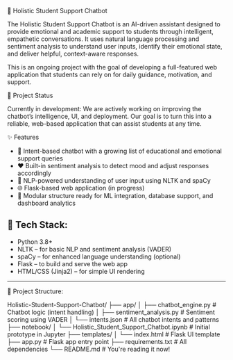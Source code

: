 🤖 Holistic Student Support Chatbot

The Holistic Student Support Chatbot is an AI-driven assistant designed to provide emotional and academic support to students through intelligent, empathetic conversations. It uses natural language processing and sentiment analysis to understand user inputs, identify their emotional state, and deliver helpful, context-aware responses.

This is an ongoing project with the goal of developing a full-featured web application that students can rely on for daily guidance, motivation, and support.


🚧 Project Status

Currently in development:
We are actively working on improving the chatbot’s intelligence, UI, and deployment. Our goal is to turn this into a reliable, web-based application that can assist students at any time.


✨ Features

- 💬 Intent-based chatbot with a growing list of educational and emotional support queries
- ❤️ Built-in sentiment analysis to detect mood and adjust responses accordingly
- 🧠 NLP-powered understanding of user input using NLTK and spaCy
- 🌐 Flask-based web application (in progress)
- 🔧 Modular structure ready for ML integration, database support, and dashboard analytics


## 🧱 Tech Stack:

- Python 3.8+
- NLTK – for basic NLP and sentiment analysis (VADER)
- spaCy – for enhanced language understanding (optional)
- Flask – to build and serve the web app
- HTML/CSS (Jinja2) – for simple UI rendering

---

📁 Project Structure:

Holistic-Student-Support-Chatbot/
├── app/
│ ├── chatbot_engine.py # Chatbot logic (intent handling)
│ ├── sentiment_analysis.py # Sentiment scoring using VADER
│ └── intents.json # All chatbot intents and patterns
├── notebook/
│ └── Holistic_Student_Support_Chatbot.ipynb # Initial prototype in Jupyter
├── templates/
│ └── index.html # Flask UI template
├── app.py # Flask app entry point
├── requirements.txt # All dependencies
└── README.md # You're reading it now!
